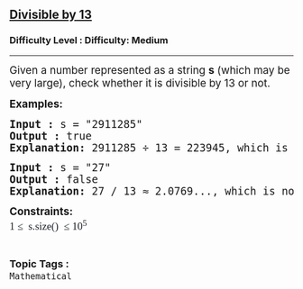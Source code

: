 <h2><a href="https://www.geeksforgeeks.org/problems/divisible-by-13/1?_gl=1*z7lblx*_up*MQ..*_gs*MQ..&gclid=CjwKCAjw--K_BhB5EiwAuwYoylK5XzDwQqyzmbeNyd6lbwEki04LPSPJ3QfSMrU-U2MbFA0DRoegrBoCPiYQAvD_BwE&gbraid=0AAAAAC9yBkDs_DoJKxMS1sI6NNYmbwb_h">Divisible by 13</a></h2><h3>Difficulty Level : Difficulty: Medium</h3><hr><div class="problems_problem_content__Xm_eO"><p><span style="font-size: 14pt;">Given a number represented as a string <strong>s</strong>&nbsp;(which may be very large), check whether it is divisible by 13 or not.</span></p>
<p><span style="font-size: 14pt;"><strong>Examples:</strong></span></p>
<pre><span style="font-size: 14pt;"><strong>Input : </strong>s = "2911285"<br></span><span style="font-size: 14pt;"><strong>Output :</strong> true<br><strong>Explanation: </strong>2911285 ÷ 13 = 223945, which is a whole number with no remainder.</span></pre>
<pre><span style="font-size: 14pt;"><strong>Input :</strong> s = "27"<br></span><span style="font-size: 14pt;"><strong>Output :</strong> false<br><strong>Explanation: </strong>27 / 13 ≈ 2.0769..., which is not a whole number (there is a remainder).</span></pre>
<p><span style="font-size: 14pt;"><strong>Constraints:<br></strong><span style="color: #1e2229; font-family: Nunito; background-color: #ffffff;">1 ≤&nbsp; s.size()&nbsp; ≤ 10<sup>5</sup></span></span></p></div><br><p><span style=font-size:18px><strong>Topic Tags : </strong><br><code>Mathematical</code>&nbsp;